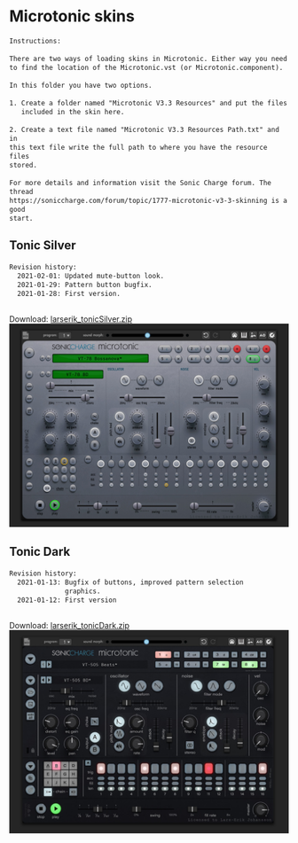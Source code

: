 # Microtonic skins
```
Instructions:

There are two ways of loading skins in Microtonic. Either way you need
to find the location of the Microtonic.vst (or Microtonic.component). 

In this folder you have two options. 

1. Create a folder named "Microtonic V3.3 Resources" and put the files 
   included in the skin here.
  
2. Create a text file named "Microtonic V3.3 Resources Path.txt" and in 
this text file write the full path to where you have the resource files 
stored.

For more details and information visit the Sonic Charge forum. The thread
https://soniccharge.com/forum/topic/1777-microtonic-v3-3-skinning is a good
start.

```
## Tonic Silver

```
Revision history:
  2021-02-01: Updated mute-button look.
  2021-01-29: Pattern button bugfix.
  2021-01-28: First version.
  
```
Download: [larserik_tonicSilver.zip](larserik_tonicSilver.zip)
![preview](larserik_tonicSilver_preview.jpg)


## Tonic Dark

```
Revision history:
  2021-01-13: Bugfix of buttons, improved pattern selection 
              graphics.
  2021-01-12: First version
  
```

Download: [larserik_tonicDark.zip](larserik_tonicDark.zip)
![preview](larserik_tonicDark_preview.jpg)
